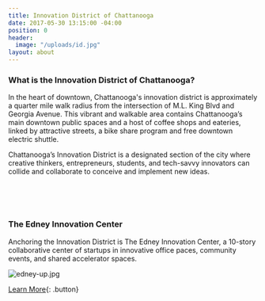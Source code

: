 ```yaml
---
title: Innovation District of Chattanooga
date: 2017-05-30 13:15:00 -04:00
position: 0
header:
  image: "/uploads/id.jpg"
layout: about
---
```


### What is the Innovation District of Chattanooga?

In the heart of downtown, Chattanooga's innovation district is approximately a quarter mile walk radius from the intersection of M.L. King Blvd and Georgia Avenue. This vibrant and walkable area contains Chattanooga’s main downtown public spaces and a host of coffee shops and eateries, linked by attractive streets, a bike share program and free downtown electric shuttle.

Chattanooga’s Innovation District is a designated section of the city where creative thinkers, entrepreneurs, students, and tech-savvy innovators can collide and collaborate to conceive and implement new ideas. 

<br><br><br>
### The Edney Innovation Center
Anchoring the Innovation District is The Edney Innovation Center, a 10-story collaborative center of startups in innovative office paces, community events, and shared accelerator spaces.

![edney-up.jpg](/uploads/edney-up.jpg)

[Learn More](http://theedney.com/){: .button}
